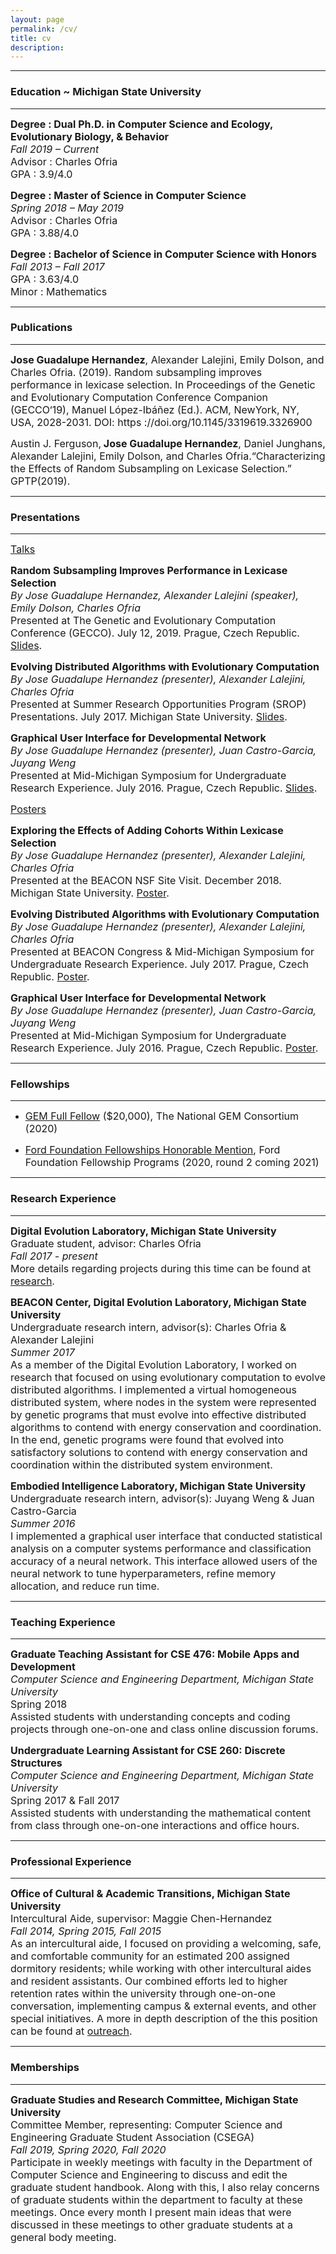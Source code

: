```yaml
---
layout: page
permalink: /cv/
title: cv
description:
---
```


---
### Education ~ Michigan State University
---

<p> <font size="+0.5">
<b class = 'bold' >Degree : Dual Ph.D. in Computer Science and Ecology, Evolutionary Biology, & Behavior</b>
<br>
<i> Fall 2019 &ndash; Current </i>
<br>
Advisor : Charles Ofria
<br>
GPA : 3.9/4.0
</font> </p>

<p> <font size="+0.5">
<b class = 'bold' >Degree : Master of Science in Computer Science </b>
<br>
<i> Spring 2018 &ndash; May 2019 </i>
<br>
Advisor : Charles Ofria
<br>
GPA : 3.88/4.0
</font> </p>

<p> <font size="+0.5">
<b class = 'bold' >Degree : Bachelor of Science in Computer Science with Honors</b>
<br>
<i> Fall 2013 &ndash; Fall 2017 </i>
<br>
GPA : 3.63/4.0
<br>
Minor : Mathematics
</font> </p>

---
### Publications
---

<p> <font size="+0.5"><b class="bold">Jose Guadalupe Hernandez</b>, Alexander Lalejini, Emily Dolson, and Charles Ofria. (2019). Random subsampling improves performance in lexicase selection. In Proceedings of the Genetic and Evolutionary Computation Conference Companion (GECCO‘19), Manuel López-Ibáñez (Ed.). ACM, NewYork, NY, USA, 2028-2031. DOI: https ://doi.org/10.1145/3319619.3326900
</font></p>

<p> <font size="+0.5">
Austin J. Ferguson,<b class="bold"> Jose Guadalupe Hernandez</b>, Daniel Junghans, Alexander Lalejini, Emily Dolson, and Charles Ofria.“Characterizing the Effects of Random Subsampling on Lexicase Selection.” GPTP(2019).
</font></p>

---
### Presentations
---

<p> <font size="+0.5"><u> Talks </u></font></p>

<p> <font size="+0.5"><b class="bold">Random Subsampling Improves Performance in Lexicase Selection </b>
<br>
<i> By Jose Guadalupe Hernandez, Alexander Lalejini (speaker), Emily Dolson, Charles Ofria </i>
<br>
Presented at The Genetic and Evolutionary Computation Conference (GECCO). July 12, 2019. Prague, Czech Republic. <a class="page-link" href="https://docs.google.com/presentation/d/1E4rjdK9v5MEKPKhKlosPb-M_ldYQP1Q_VEz2LLOOjdc/edit#slide=id.p">Slides</a>.
</font></p>

<p> <font size="+0.5"><b class="bold">Evolving Distributed Algorithms with Evolutionary Computation</b>
<br>
<i> By Jose Guadalupe Hernandez (presenter), Alexander Lalejini, Charles Ofria </i>
<br>
Presented at Summer Research Opportunities Program (SROP) Presentations. July 2017. Michigan State University. <a class="page-link" href="{{ '/assets/pdf/ec-ds-point.pdf' | prepend: site.baseurl | prepend: site.url }}">Slides</a>.
</font></p>

<p> <font size="+0.5"><b class="bold">Graphical User Interface for Developmental Network</b>
<br>
<i> By Jose Guadalupe Hernandez (presenter), Juan Castro-Garcia,  Juyang Weng </i>
<br>
Presented at Mid-Michigan Symposium for Undergraduate Research Experience. July 2016. Prague, Czech Republic. <a class="page-link" href="{{ '/assets/pdf/gui-dn-point.pdf' | prepend: site.baseurl | prepend: site.url }}">Slides</a>.
</font></p>


<p> <font size="+0.5"><u> Posters </u></font></p>

<p> <font size="+0.5"><b class="bold">Exploring the Effects of Adding Cohorts Within Lexicase Selection</b>
<br>
<i> By Jose Guadalupe Hernandez (presenter), Alexander Lalejini, Charles Ofria </i>
<br>
Presented at the BEACON NSF Site Visit. December 2018. Michigan State University. <a class="page-link" href="{{ '/assets/pdf/effects-cls.pdf' | prepend: site.baseurl | prepend: site.url }}">Poster</a>.
</font></p>

<p> <font size="+0.5"><b class="bold">Evolving Distributed Algorithms with Evolutionary Computation</b>
<br>
<i> By Jose Guadalupe Hernandez (presenter), Alexander Lalejini, Charles Ofria </i>
<br>
Presented at BEACON Congress & Mid-Michigan Symposium for Undergraduate Research Experience. July 2017. Prague, Czech Republic. <a class="page-link" href="{{ '/assets/pdf/ec-ds-poster.pdf' | prepend: site.baseurl | prepend: site.url }}">Poster</a>.
</font></p>

<p> <font size="+0.5"><b class="bold">Graphical User Interface for Developmental Network</b>
<br>
<i> By Jose Guadalupe Hernandez (presenter), Juan Castro-Garcia,  Juyang Weng </i>
<br>
Presented at Mid-Michigan Symposium for Undergraduate Research Experience. July 2016. Prague, Czech Republic. <a class="page-link" href="{{ '/assets/pdf/gui-dn-poster.pdf' | prepend: site.baseurl | prepend: site.url }}">Poster</a>.
</font></p>

---
### Fellowships
---

 - <p> <font size="+0.5"> <a href="https://www.gemfellowship.org/students/">GEM Full Fellow</a> ($20,000), The National GEM Consortium (2020) </font></p>
 - <p> <font size="+0.5"> <a href="https://nrc58.nas.edu/FordFellows20/ExtRpts/PressReleaseRoster.aspx?RptMode=HM&CompYr=2020">Ford Foundation Fellowships Honorable Mention</a>, Ford Foundation Fellowship Programs (2020, round 2 coming 2021)</font></p>

---
### Research Experience
---

<p> <font size="+0.5">
<b class = 'bold' >Digital Evolution Laboratory, Michigan State University</b>
<br>
Graduate student, advisor: Charles Ofria
<br>
<i>Fall 2017 - present</i>
<br>
More details regarding projects during this time can be found at <a class="page-link" href="{{ '/research/' | prepend: site.baseurl | prepend: site.url }}">research</a>.
</font> </p>


<p> <font size="+0.5">
<b class = 'bold' >BEACON Center, Digital Evolution Laboratory, Michigan State University</b>
<br>
Undergraduate research intern, advisor(s): Charles Ofria & Alexander Lalejini
<br>
<i> Summer 2017</i>
<br>
As a member of the Digital Evolution Laboratory, I worked on research that focused on using evolutionary computation to evolve distributed algorithms.
I implemented a virtual homogeneous distributed system, where nodes in the system were represented by genetic programs that must evolve into effective distributed algorithms to contend with energy conservation and coordination.
In the end, genetic programs were found that evolved into satisfactory solutions to contend with energy conservation and coordination within the distributed system environment.
</font> </p>

<p> <font size="+0.5">
<b class = 'bold' >Embodied Intelligence Laboratory, Michigan State University</b>
<br>
Undergraduate research intern, advisor(s): Juyang Weng & Juan Castro-Garcia
<br>
<i> Summer 2016</i>
<br>
I implemented a graphical user interface that conducted statistical analysis on a computer systems performance and classification accuracy of a neural network. This interface allowed users of the neural network to tune hyperparameters, refine memory allocation, and reduce run time.
</font> </p>

---
### Teaching Experience
---

<p> <font size="+0.5">
<b class = 'bold' >Graduate Teaching Assistant for CSE 476: Mobile Apps and Development </b>
<br>
<i>Computer Science and Engineering Department, Michigan State University</i>
<br>
Spring 2018
<br>
Assisted students with understanding concepts and coding projects through one-on-one and class online discussion forums.
</font> </p>

<p> <font size="+0.5">
<b class = 'bold' > Undergraduate Learning Assistant for CSE 260: Discrete Structures </b>
<br>
<i>Computer Science and Engineering Department, Michigan State University</i>
<br>
Spring 2017 & Fall 2017
<br>
Assisted students with understanding the mathematical content from class through one-on-one interactions and office hours.
</font> </p>

---
### Professional Experience
---

<p> <font size="+0.5">
<b class = 'bold' >Office of Cultural & Academic Transitions, Michigan State University</b>
<br>
Intercultural Aide, supervisor: Maggie Chen-Hernandez
<br>
<i> Fall 2014, Spring 2015, Fall 2015</i>
<br>
As an intercultural aide, I focused on providing a welcoming, safe, and comfortable community for an estimated 200 assigned dormitory residents; while working with other intercultural aides and resident assistants.
Our combined efforts led to higher retention rates within the university through one-on-one conversation, implementing campus & external events, and other special initiatives.
A more in depth description of the this position can be found at <a class="page-link" href="{{ '/outreach/' | prepend: site.baseurl | prepend: site.url }}">outreach</a>.

</font> </p>

---
### Memberships
---

<p> <font size="+0.5">
<b class = 'bold' >Graduate Studies and Research Committee, Michigan State University</b>
<br>
Committee Member, representing:  Computer Science and Engineering Graduate Student Association (CSEGA)
<br>
<i> Fall 2019, Spring 2020, Fall 2020</i>
<br>
Participate in weekly meetings with faculty in the Department of Computer Science and Engineering to discuss and edit the graduate student handbook.
Along with this, I also relay concerns of graduate students within the department to faculty at these meetings.
Once every month I present main ideas that were discussed in these meetings to other graduate students at a general body meeting.
</font> </p>